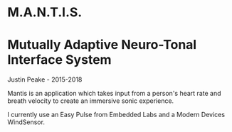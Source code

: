 # M.A.N.T.I.S.
# Mutually Adaptive Neuro-Tonal Interface System  
Justin Peake - 2015-2018

Mantis is an application which takes input from a person's heart rate and breath velocity to create an immersive sonic experience.

I currently use an Easy Pulse from Embedded Labs and a Modern Devices WindSensor.

